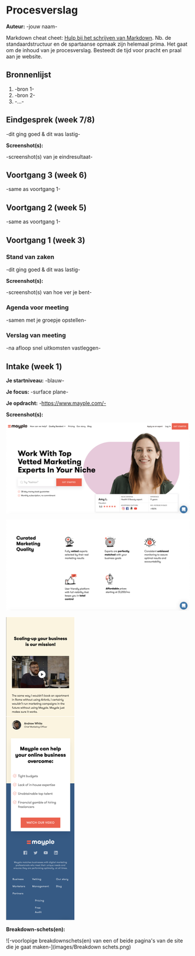 # Procesverslag
**Auteur:** -jouw naam-

Markdown cheat cheet: [Hulp bij het schrijven van Markdown](https://github.com/adam-p/markdown-here/wiki/Markdown-Cheatsheet). Nb. de standaardstructuur en de spartaanse opmaak zijn helemaal prima. Het gaat om de inhoud van je procesverslag. Besteedt de tijd voor pracht en praal aan je website.



## Bronnenlijst
1. -bron 1-
2. -bron 2-
3. -...-



## Eindgesprek (week 7/8)

-dit ging goed & dit was lastig-

**Screenshot(s):**

-screenshot(s) van je eindresultaat-



## Voortgang 3 (week 6)

-same as voortgang 1-



## Voortgang 2 (week 5)

-same as voortgang 1-



## Voortgang 1 (week 3)

### Stand van zaken

-dit ging goed & dit was lastig-

**Screenshot(s):**

-screenshot(s) van hoe ver je bent-

### Agenda voor meeting

-samen met je groepje opstellen-

### Verslag van meeting

-na afloop snel uitkomsten vastleggen-



## Intake (week 1)

**Je startniveau:** -blauw-

**Je focus:** -surface plane-

**Je opdracht:** -https://www.mayple.com/-

**Screenshot(s):**

![screenshot(s) die een goed beeld geven van de website die je gaat maken](images/img1.png)

![screenshot(s) die een goed beeld geven van de website die je gaat maken](images/img2.png)

![screenshot(s) die een goed beeld geven van de website die je gaat maken](images/img3.png)


**Breakdown-schets(en):**

![-voorlopige breakdownschets(en) van een of beide pagina's van de site die je gaat maken-](images/Breakdown schets.png)
